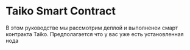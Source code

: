 <h1>Taiko Smart Contract</h1>

<p>В этом руководстве мы рассмотрим деплой и выполненеи смарт контракта Taiko. Предполагается что у вас уже есть установленная нода</p>
